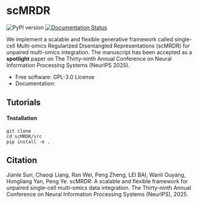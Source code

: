 # scMRDR

![PyPI version](https://img.shields.io/pypi/v/scMRDR.svg)
[![Documentation Status](https://readthedocs.org/projects/scMRDR/badge/?version=latest)](https://scMRDR.readthedocs.io/en/latest/?version=latest)

We implement a scalable and flexible generative framework called single-cell Multi-omics Regularized Disentangled Representations (scMRDR) for unpaired multi-omics integration. The manuscript has been accepted as a **spotlight** paper on The Thirty-ninth Annual Conference on Neural Information Processing Systems (NeurIPS 2025).

* Free software: GPL-3.0 License
* Documentation:

## Tutorials

#### Tnstallation
```
git clone
cd scMRDR/src
pip install -e .
```

## Citation
Jianle Sun, Chaoqi Liang, Ran Wei, Peng Zheng, LEI BAI, Wanli Ouyang, Hongliang Yan, Peng Ye. scMRDR: A scalable and flexible framework for unpaired single-cell multi-omics data integration. The Thirty-ninth Annual Conference on Neural Information Processing Systems (NeurIPS), 2025.
